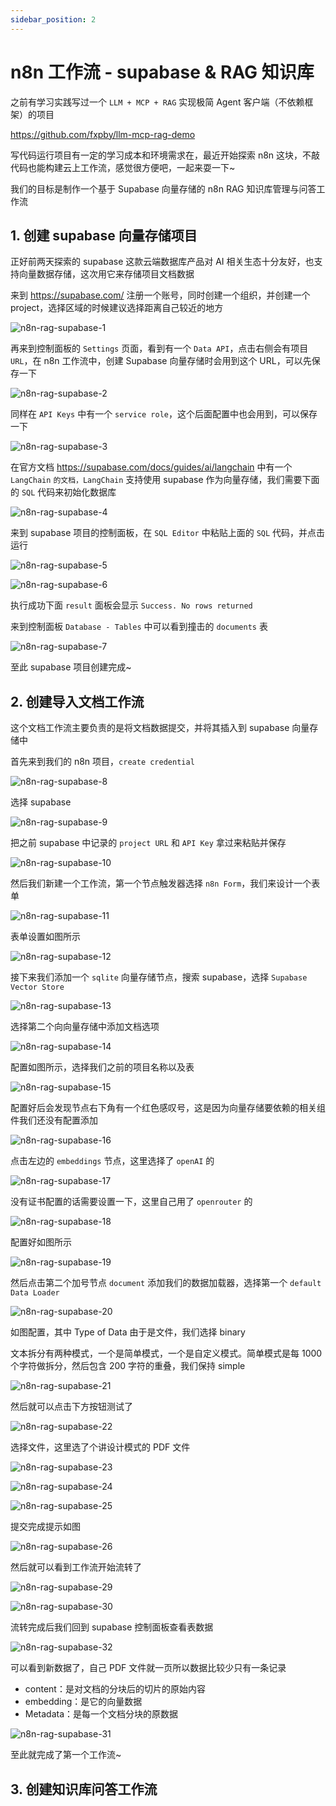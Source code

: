 ```yaml
---
sidebar_position: 2
---
```


# n8n 工作流 - supabase & RAG 知识库

之前有学习实践写过一个 `LLM + MCP + RAG` 实现极简 Agent 客户端（不依赖框架）的项目

https://github.com/fxpby/llm-mcp-rag-demo

写代码运行项目有一定的学习成本和环境需求在，最近开始探索 n8n 这块，不敲代码也能构建云上工作流，感觉很方便吧，一起来耍一下~

我们的目标是制作一个基于 Supabase 向量存储的 n8n RAG 知识库管理与问答工作流

## 1. 创建 supabase 向量存储项目

正好前两天探索的 supabase 这款云端数据库产品对 AI 相关生态十分友好，也支持向量数据存储，这次用它来存储项目文档数据

来到 https://supabase.com/ 注册一个账号，同时创建一个组织，并创建一个 project，选择区域的时候建议选择距离自己较近的地方

![n8n-rag-supabase-1](https://fxpby.oss-cn-beijing.aliyuncs.com/blogImg/framework/supabase/n8n-rag-supabase-1.jpg)

再来到控制面板的 `Settings` 页面，看到有一个 `Data API`，点击右侧会有项目 `URL`，在 n8n 工作流中，创建 Supabase 向量存储时会用到这个 URL，可以先保存一下

![n8n-rag-supabase-2](https://fxpby.oss-cn-beijing.aliyuncs.com/blogImg/framework/supabase/n8n-rag-supabase-2.jpg)

同样在 `API Keys` 中有一个 `service role`，这个后面配置中也会用到，可以保存一下

![n8n-rag-supabase-3](https://fxpby.oss-cn-beijing.aliyuncs.com/blogImg/framework/supabase/n8n-rag-supabase-3.jpg)

在官方文档 https://supabase.com/docs/guides/ai/langchain 中有一个 `LangChain` `的文档，LangChain` 支持使用 supabase 作为向量存储，我们需要下面的 `SQL` 代码来初始化数据库

![n8n-rag-supabase-4](https://fxpby.oss-cn-beijing.aliyuncs.com/blogImg/framework/supabase/n8n-rag-supabase-4.jpg)

来到 supabase 项目的控制面板，在 `SQL Editor` 中粘贴上面的 `SQL` 代码，并点击运行

![n8n-rag-supabase-5](https://fxpby.oss-cn-beijing.aliyuncs.com/blogImg/framework/supabase/n8n-rag-supabase-5.jpg)

![n8n-rag-supabase-6](https://fxpby.oss-cn-beijing.aliyuncs.com/blogImg/framework/supabase/n8n-rag-supabase-6.jpg)

执行成功下面 `result` 面板会显示 `Success. No rows returned`

来到控制面板 `Database - Tables` 中可以看到撞击的 `documents` 表

![n8n-rag-supabase-7](https://fxpby.oss-cn-beijing.aliyuncs.com/blogImg/framework/supabase/n8n-rag-supabase-7.jpg)

至此 supabase 项目创建完成~

## 2. 创建导入文档工作流

这个文档工作流主要负责的是将文档数据提交，并将其插入到 supabase 向量存储中

首先来到我们的 n8n 项目，`create credential`

![n8n-rag-supabase-8](https://fxpby.oss-cn-beijing.aliyuncs.com/blogImg/framework/supabase/n8n-rag-supabase-8.jpg)

选择 supabase

![n8n-rag-supabase-9](https://fxpby.oss-cn-beijing.aliyuncs.com/blogImg/framework/supabase/n8n-rag-supabase-9.jpg)

把之前 supabase 中记录的 `project URL` 和 `API Key` 拿过来粘贴并保存

![n8n-rag-supabase-10](https://fxpby.oss-cn-beijing.aliyuncs.com/blogImg/framework/supabase/n8n-rag-supabase-10.jpg)

然后我们新建一个工作流，第一个节点触发器选择 `n8n Form`，我们来设计一个表单

![n8n-rag-supabase-11](https://fxpby.oss-cn-beijing.aliyuncs.com/blogImg/framework/supabase/n8n-rag-supabase-11.jpg)

表单设置如图所示

![n8n-rag-supabase-12](https://fxpby.oss-cn-beijing.aliyuncs.com/blogImg/framework/supabase/n8n-rag-supabase-12.jpg)

接下来我们添加一个 `sqlite` 向量存储节点，搜索 supabase，选择 `Supabase Vector Store`

![n8n-rag-supabase-13](https://fxpby.oss-cn-beijing.aliyuncs.com/blogImg/framework/supabase/n8n-rag-supabase-13.jpg)

选择第二个向向量存储中添加文档选项

![n8n-rag-supabase-14](https://fxpby.oss-cn-beijing.aliyuncs.com/blogImg/framework/supabase/n8n-rag-supabase-14.jpg)

配置如图所示，选择我们之前的项目名称以及表

![n8n-rag-supabase-15](https://fxpby.oss-cn-beijing.aliyuncs.com/blogImg/framework/supabase/n8n-rag-supabase-15.jpg)

配置好后会发现节点右下角有一个红色感叹号，这是因为向量存储要依赖的相关组件我们还没有配置添加

![n8n-rag-supabase-16](https://fxpby.oss-cn-beijing.aliyuncs.com/blogImg/framework/supabase/n8n-rag-supabase-16.jpg)

点击左边的 `embeddings` 节点，这里选择了 `openAI` 的

![n8n-rag-supabase-17](https://fxpby.oss-cn-beijing.aliyuncs.com/blogImg/framework/supabase/n8n-rag-supabase-17.jpg)

没有证书配置的话需要设置一下，这里自己用了 `openrouter` 的

![n8n-rag-supabase-18](https://fxpby.oss-cn-beijing.aliyuncs.com/blogImg/framework/supabase/n8n-rag-supabase-18.jpg)

配置好如图所示

![n8n-rag-supabase-19](https://fxpby.oss-cn-beijing.aliyuncs.com/blogImg/framework/supabase/n8n-rag-supabase-19.jpg)

然后点击第二个加号节点 `document` 添加我们的数据加载器，选择第一个 `default Data Loader`

![n8n-rag-supabase-20](https://fxpby.oss-cn-beijing.aliyuncs.com/blogImg/framework/supabase/n8n-rag-supabase-20.jpg)

如图配置，其中 Type of Data 由于是文件，我们选择 binary

文本拆分有两种模式，一个是简单模式，一个是自定义模式。简单模式是每 1000 个字符做拆分，然后包含 200 字符的重叠，我们保持 simple

![n8n-rag-supabase-21](https://fxpby.oss-cn-beijing.aliyuncs.com/blogImg/framework/supabase/n8n-rag-supabase-21.jpg)

然后就可以点击下方按钮测试了

![n8n-rag-supabase-22](https://fxpby.oss-cn-beijing.aliyuncs.com/blogImg/framework/supabase/n8n-rag-supabase-22.jpg)

选择文件，这里选了个讲设计模式的 PDF 文件

![n8n-rag-supabase-23](https://fxpby.oss-cn-beijing.aliyuncs.com/blogImg/framework/supabase/n8n-rag-supabase-23.jpg)

![n8n-rag-supabase-24](https://fxpby.oss-cn-beijing.aliyuncs.com/blogImg/framework/supabase/n8n-rag-supabase-24.jpg)

![n8n-rag-supabase-25](https://fxpby.oss-cn-beijing.aliyuncs.com/blogImg/framework/supabase/n8n-rag-supabase-25.jpg)

提交完成提示如图

![n8n-rag-supabase-26](https://fxpby.oss-cn-beijing.aliyuncs.com/blogImg/framework/supabase/n8n-rag-supabase-26.jpg)

然后就可以看到工作流开始流转了

![n8n-rag-supabase-29](https://fxpby.oss-cn-beijing.aliyuncs.com/blogImg/framework/supabase/n8n-rag-supabase-29.jpg)

![n8n-rag-supabase-30](https://fxpby.oss-cn-beijing.aliyuncs.com/blogImg/framework/supabase/n8n-rag-supabase-30.jpg)

流转完成后我们回到 supabase 控制面板查看表数据

![n8n-rag-supabase-32](https://fxpby.oss-cn-beijing.aliyuncs.com/blogImg/framework/supabase/n8n-rag-supabase-32.jpg)

可以看到新数据了，自己 PDF 文件就一页所以数据比较少只有一条记录

- content：是对文档的分块后的切片的原始内容
- embedding：是它的向量数据
- Metadata：是每一个文档分块的原数据

![n8n-rag-supabase-31](https://fxpby.oss-cn-beijing.aliyuncs.com/blogImg/framework/supabase/n8n-rag-supabase-31.jpg)

至此就完成了第一个工作流~

## 3. 创建知识库问答工作流
